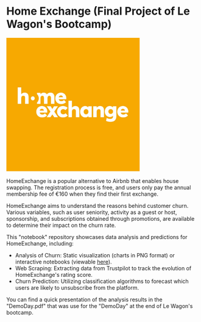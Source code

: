 
# Home Exchange (Final Project of Le Wagon's Bootcamp)


<img  width="350" height="350" src="homeexchange_slack.jpg">

HomeExchange is a popular alternative to Airbnb that enables house swapping. The registration process is free, and users only pay the annual membership fee of €160 when they find their first exchange.

HomeExchange aims to understand the reasons behind customer churn. Various variables, such as user seniority, activity as a guest or host, sponsorship, and subscriptions obtained through promotions, are available to determine their impact on the churn rate.

This "notebook" repository showcases data analysis and predictions for HomeExchange, including:

- Analysis of Churn: Static visualization (charts in PNG format) or interactive notebooks (viewable [here](https://nbviewer.org/github/ctherreau/HomeExchange/blob/main/notebook/AnalysisChurn_interactive.ipynb)).
- Web Scraping: Extracting data from Trustpilot to track the evolution of HomeExchange's rating score.
- Churn Prediction: Utilizing classification algorithms to forecast which users are likely to unsubscribe from the platform.


You can find a quick presentation of the analysis results in the "DemoDay.pdf" that was use for the "DemoDay" at the end of Le Wagon's bootcamp. 




